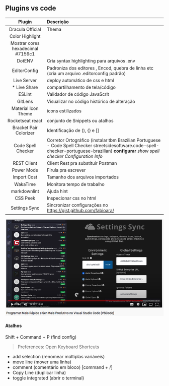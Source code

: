 ## Plugins vs code 

| Plugin | Descrição |
| :-------------: |:-------------|
| Dracula Official | Thema |
| Color Highlight
 | Mostrar cores hexadecimal #7159c1 |
| DotENV | Cria syntax highlighting para arquivos .env |
| EditorConfig | Padroniza dos editores , Encod, quebra de linha etc (cria um arquivo .editorconfig padrão) |
| Live Server | deploy automático de css e html |
| * Live Share | compartilhamento de tela/código |
| ESLint | Validador de código JavaScrit |
| GitLens | Visualizar no código histórico de alteração|
| Material Icon Theme | icons estilizados
| Rocketseat react | conjunto de Snippets ou atalhos |
| Bracket Pair Colorizer | Identificação de (), {} e [] |
| Code Spell Checker | Corretor Ortográfico (instalar tbm Brazilian Portuguese - Code Spell Checker streetsidesoftware.code-spell-checker-portuguese-brazilian) **configurar** _show spell checker Configuration Info_ |
| REST Client| Client Rest pra substituir Postman |
| Power Mode | Firula pra escrever |
| Import Cost | Tamanho dos arquivos importados |
| WakaTime | Monitora tempo de trabalho |
| markdownlint | Ajuda hint |
| CSS Peek | Inspecionar css no html |
| Settings Sync | Sincronizar configurações no https://gist.github.com/fabioara/ |
![Imagem](image/sync.png)


#### Atalhos

Shift + Command + P (find config)
>Preferences: Open Keyboard Shortcuts

* add selection (renomear múltiplas variáveis)
* move line (mover uma linha)
* comment (comentário em bloco) [command + /]
* Copy Line (duplicar linha)
* toggle integrated (abrir o terminal)